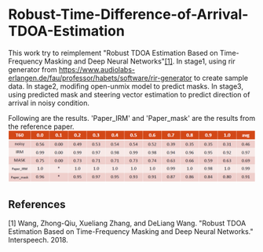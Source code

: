 # Robust-Time-Difference-of-Arrival-TDOA-Estimation
This work try to reimplement "Robust TDOA Estimation Based on Time-Frequency Masking and Deep Neural Networks"[[1]](#1).
In stage1, using rir generator from https://www.audiolabs-erlangen.de/fau/professor/habets/software/rir-generator to create sample data.
In stage2, modifing open-unmix model to predict masks.
In stage3, using predicted mask and steering vector estimation to predict direction of arrival in noisy condition.

Following are the results. 'Paper_IRM' and 'Paper_mask' are the results from the reference paper.
![alt text](https://github.com/yihliang831209/Robust-Time-Difference-of-Arrival-TDOA-Estimation/blob/main/image/results.PNG?raw=true)


## References
<a id="1">[1]</a> 
Wang, Zhong-Qiu, Xueliang Zhang, and DeLiang Wang. "Robust TDOA Estimation Based on Time-Frequency Masking and Deep Neural Networks." Interspeech. 2018.
